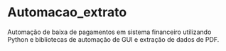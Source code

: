 # Automacao_extrato
Automação de baixa de pagamentos em sistema financeiro utilizando Python e bibliotecas de automação de GUI e extração de dados de PDF.
